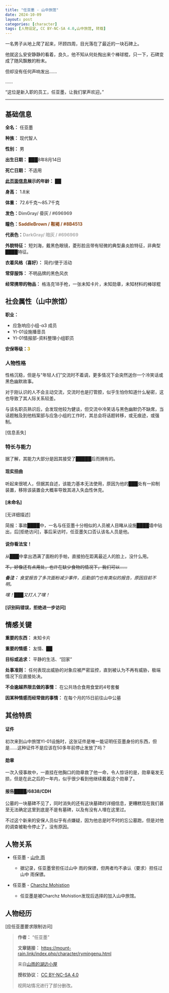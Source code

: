 ```yaml
---
title: "任亚墨 - 山中旅馆"
date: 2024-10-09
layout: post
categories: [character]
tags: [人物设定, CC BY-NC-SA 4.0,山中旅馆, 转载]
---
```


一名男子从地上爬了起来，环顾四周，目光落在了最近的一块石碑上。

他就这么安安静静的看着，良久，他不知从何处掏出来个棒球棍，只一下，石碑变成了随风飘散的粉末。

但却没有任何声响发出……

……

“这位是新入职的员工，任亚墨，让我们掌声欢迎。”

----------

## 基础信息

**全名：** 任亚墨

**种族：** 现代智人

**性别：** 男

**出生日期：** ███8年8月14日

**死亡日期：** 不适用

**<u>此页面信息</u>展示的年龄：** ██

**身高：** 1.8米

**体重：** 72.6千克～85.7千克

**发色：**<span style="color:#696969;font-weight:bold;">DimGray/ 昏灰 / #696969</span>

**瞳色：**<span style="color:#8B4513;font-weight:bold;">SaddleBrown / 鞍褐 / #8B4513</span>

**代表色：**<span style="color:#A9A9A9;font-weight:bold;">DarkGray/ 暗灰 / #696969</span>

**外貌特征：** 短刘海，戴黑色眼镜，菱形脸且带有轻微的典型鼻炎脸特征，非典型████特征。

**衣着风格（喜好）：** 简约/便于活动

**常穿服饰：** 不明品牌的黑色风衣

**经常携带的物品：** 格洛克18手枪，一张未知卡片，未知勋章，未知材料的棒球棍


## 社会属性（山中旅馆）

**职业：**
 - 应急响应小组-α3 成员
 - YI-01设施播音员
 - YI-01情报部-资料整理小组职员

**安保等级：**<span style="color:#cca800;font-weight:bold;">3</span>


### 人物性格

性格沉稳，但是与“年轻人们”交流时不着调，更多情况下会突然送你一个冷笑话或黑色幽默故事。

对于刚认识的人不会主动交流，交流时也是打管腔，似乎生怕你知道什么秘密，这也导致了其人际关系较差。

与该名职员熟识后，会发现他较为健谈，但交流中冷笑话与黑色幽默仍不缺席，当话题触及到他档案部与应急小组的工作时，其总会将话题转移，或无痕迹，或强制。

[信息丢失]


### 特长与能力

据了解，其能力大部分是因其接受了█████后而拥有的。

#### 现实扭曲
听起来很唬人，但据其自述，该能力基本无法使用，原因为他的███处有一抑制装置，移除该装置会大概率导致其进入失血性休克。

#### [未命名]

[无详细描述]

简报：事故████中，一名与任亚墨十分相似的人员被人目睹从设施████墙中钻出，后[拒绝访问]，事后采访时，任亚墨矢口否认该名人员是他。

#### 说你看法宝！

从███中拿出洒满了面粉的手帕，直接拍在距离最近人的脸上，没什么用。

~~不，好像还有点用处，也许在缺少食物的情况下，我们可以……~~

***备注：** 食堂报告了多次面粉减少事件，后勤部门也有类似的报告，原因目前不明。*

*嘿！███又打人了嘿！*

#### [识别码错误，拒绝进一步访问]


## 情感关键

**重要的东西：** 未知卡片

**重要的情感：** 友情、██

**目标或追求：** 平静的生活、“回家”

**处事准则：** 任何表现出威胁的对象应被严密监控，直到被认为不再有威胁，极端情况下应直接处决。

**不会逾越界限去做的事情：** 在公共场合食用食堂的4号套餐

**因某种情感而经常做的事情：** 在每个月的15日前往山中公墓


## 其他特质

#### 证件

初次来到山中旅馆YI-01设施时，这张证件是唯一能证明任亚墨身份的东西，但是……这种证件不是应该在50多年前停止发放了吗？

#### 勋章

一次入侵事故中，一直挂在他胸口的勋章救了他一命，令人惊讶的是，勋章毫发无损，但是在此之后的一年内，似乎很少看到他继续戴着这个勋章了。

#### 报告████/6838/CDH

公墓的一块墓碑不见了，同时消失的还有这块墓碑的详细信息，更糟糕现在我们甚至无法确定这里到底是不是有墓碑，以及有没有人埋在这里过。

不过这个新来的安保人员似乎有点嫌疑，因为他总是时不时的忘公墓跑，但是对他的调查被勒令停止了，没有原因。


## 人物关系

- 任亚墨 - [山中 雨](https://mount-rain.link/index.php/character/yamanaka-ame.html)
  - 据记录，任亚墨曾担任过山中 雨的保镖，但两者均不承认（要求）担任过山中 雨保镖。

- 任亚墨 - [Charchz Mohistion](https://mount-rain.link/index.php/character/Charchz-Mohistion.html)
   - 任亚墨是被Charchz Mohistion发现后选择的加入山中旅馆。


## 人物经历

[应任亚墨要求限制访问]


> **作者：** “任亚墨”
> 
> **文章链接：** https://mount-rain.link/index.php/character/rymingenu.html
> 
> 来自[山雨的湖边小屋](https://mount-rain.link)
> 
> **授权协议：** [CC BY-NC-SA 4.0](https://creativecommons.org/licenses/by-nc-sa/4.0/)
> 
> 视网站情况进行了部分删改。
